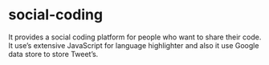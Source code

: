 social-coding
=============

It provides a social coding platform for people who want to share their code. It use’s extensive JavaScript for language highlighter and also it use Google data store to store Tweet’s.   